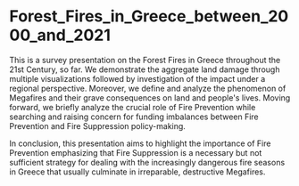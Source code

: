 # Forest_Fires_in_Greece_between_2000_and_2021
This is a survey presentation on the Forest Fires in Greece throughout the 21st Century, so far.
We demonstrate the aggregate land damage through multiple visualizations followed by investigation 
of the impact under a regional perspective. Moreover, we define and analyze the phenomenon of Megafires and 
their grave consequences on land and people's lives.
Moving forward, we briefly analyze the crucial role of Fire Prevention while searching and raising concern for 
funding imbalances between Fire Prevention and Fire Suppression policy-making.

In conclusion, this presentation aims to highlight the importance of Fire Prevention emphasizing that Fire Suppression 
is a necessary but not sufficient strategy for dealing with the increasingly dangerous fire seasons in Greece that usually 
culminate in irreparable, destructive Megafires.
